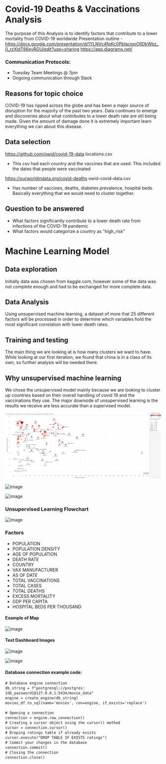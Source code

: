 # Covid-19 Deaths & Vaccinations Analysis
The purpose of this Analysis is to identify factors that contribute to a lower mortality from COVID-19 worldwide
Presentation outline - https://docs.google.com/presentation/d/1YLNVc4fpKc0PblaciqoOllDkWbz_0_rzXldT66eyRGU/edit?usp=sharing
https://app.diagrams.net/

### Communication Protocols:
- Tuesday Team Meetings @ 7pm
- Ongoing communication through Slack

## Reasons for topic choice
COVID-19 has ripped across the globe and has been a major source of disruption for the majority of the past two years. Data continues to emerge and discoveries about what contributes to a lower death rate are stil being made. Given the amount of damage done it is extremely important learn everything we can about this disease.

## Data selection
https://github.com/owid/covid-19-data
locations.csv
 - This csv had each country and the vaccines that are used. This included the dates that people were vaccinated

https://ourworldindata.org/covid-deaths
owid-covid-data.csv
 - Has number of vaccines, deaths, diabetes prevalence, hospital beds. Basically everything that we would need to cluster together.

## Question to be answered
- What factors significantly contribute to a lower death rate from infections of the COVID-19 pandemic
- What factors would categorize a country as "high_risk"

# Machine Learning Model

## Data exploration
Initially data was chosen from kaggle.com, however some of the data was not complete enough and had to be exchanged for more complete data.

## Data Analysis
Using unsupervised machine learning, a dataset of more that 25 different factors will be processed in order to determine which variables hold the most significant correlation with lower death rates.

## Training and testing
The main thing we are looking at is how many clusters we want to have. While looking at our first iteration, we found that china is in a class of its own, so further analysis will be needed there.

## Why unsupervised machine learning
We chose the unsupervised model mainly because we are looking to cluster up countries based on their overall handling of covid 19 and the vaccinations they use. The major downside of unsupervised learning is the results we receive are less accurate than a supervised model.

![image](https://github.com/bazibuhejm/covid-19_data-set-Group-IV/blob/main/Vac%20VS%20Death%20VS%20GDP.PNG)

![image](https://user-images.githubusercontent.com/81878169/133534532-96aa94fc-6103-479b-9da7-536ebbcb5c5f.png)

![image](https://user-images.githubusercontent.com/81878169/134742417-a85b7f51-e90e-4326-ab32-486e45edd41c.png)


### Unsupervised Learning Flowchart

![image](https://user-images.githubusercontent.com/81878169/132781422-64f37ff3-e194-450e-aeff-baf2d02506b8.png)


### Factors
- POPULATION
- POPULATION DENSITY
- AGE OF POPULATION
- DEATH RATE
- COUNTRY
- VAX MANUFACTURER
- AS OF DATE
- TOTAL VACCINATIONS
- TOTAL CASES
- TOTAL DEATHS
- EXCESS MORTALITY
- GDP PER CAPITA
- HOSPITAL BEDS PER THOUSAND
 
#### Example of Map

![image](https://user-images.githubusercontent.com/81878169/134264891-94febe63-fa6e-42c3-8a6f-f60a23e5c690.png)

#### Test Dashboard Images

![image](https://user-images.githubusercontent.com/81878169/134265081-e2d0d6e3-b95a-4adc-86b4-44afc9a6bc1e.png)

![image](https://user-images.githubusercontent.com/81878169/134265114-db269260-b345-46ae-b12e-ddcc8715abdf.png)


#### Database connection example code:
    # Database engine connection
    db_string = f"postgresql://postgres:{db_password}@127.0.0.1:5434/movie_data"
    engine = create_engine(db_string)
    movies_df.to_sql(name='movies', con=engine, if_exists='replace')
    
    # Opening a connection
    connection = engine.raw_connection()
    # Creating a cursor object using the cursor() method
    cursor = connection.cursor()
    # Droping ratings table if already exists
    cursor.execute("DROP TABLE IF EXISTS ratings")
    # Commit your changes in the database
    connection.commit()
    # Closing the connection
    connection.close()
